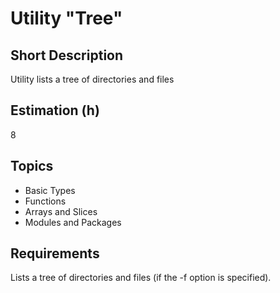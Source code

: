 # Utility "Tree"

## Short Description

Utility lists a tree of directories and files

## Estimation (h)

8

## Topics

* Basic Types
* Functions
* Arrays and Slices
* Modules and Packages

## Requirements

Lists a tree of directories and files (if the -f option is specified).
